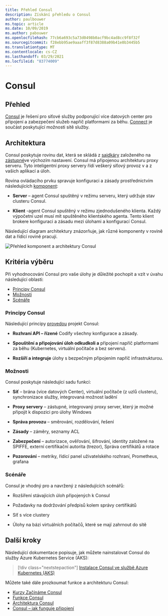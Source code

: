 ```yaml
---
title: Přehled Consul
description: Získání přehledu o Consul
author: paulbouwer
ms.topic: article
ms.date: 10/09/2019
ms.author: pabouwer
ms.openlocfilehash: 77cb6a693c5a73d0498b0acf9bc4ad8cc9f8f32f
ms.sourcegitcommit: f28ebb95ae9aaaff3f87d8388a09b41e0b3445b5
ms.translationtype: MT
ms.contentlocale: cs-CZ
ms.lasthandoff: 03/29/2021
ms.locfileid: "83774009"
---
```

# <a name="consul"></a>Consul

## <a name="overview"></a>Přehled

[Consul][consul] je řešení pro síťové služby podporující více datových center pro připojení a zabezpečení služeb napříč platformami za běhu. [Connect][consul-features] je součást poskytující možnosti sítě služby.

## <a name="architecture"></a>Architektura

Consul poskytuje rovinu dat, která se skládá z [sajdkáry][consul-sidecar] založeného na [zástupné][envoy-proxy]ve výchozím nastavení. Consul má připojenou architekturu proxy serveru. Tyto inteligentní proxy servery řídí veškerý síťový provoz v a z vašich aplikací a úloh.

Rovina ovládacího prvku spravuje konfiguraci a zásady prostřednictvím následujících [komponent][consul-architecture]:

- **Server** – agent Consul spuštěný v režimu serveru, který udržuje stav clusteru Consul.

- **Klient** -agent Consul spuštěný v režimu zjednodušeného klienta. Každý výpočetní uzel musí mít spuštěného klientského agenta. Tento klient brokere konfiguraci a zásadu mezi úlohami a konfigurací Consul. 

Následující diagram architektury znázorňuje, jak různé komponenty v rovině dat a řídící rovině pracují.

![Přehled komponent a architektury Consul](media/servicemesh/consul/about-architecture.png)


## <a name="selection-criteria"></a>Kritéria výběru

Při vyhodnocování Consul pro vaše úlohy je důležité pochopit a vzít v úvahu následující oblasti:

- [Principy Consul](#consul-principles)
- [Možnosti](#capabilities)
- [Scénáře](#scenarios)


### <a name="consul-principles"></a>Principy Consul

Následující principy [provedou][consul-principles] projekt Consul:

- **Rozhraní API – řízené** Codify všechny konfigurace a zásady.

- **Spouštění a připojování úloh odkudkoli a** připojení napříč platformami za běhu (Kubernetes, virtuální počítače a bez serveru).

- **Rozšíří a integruje** úlohy s bezpečným připojením napříč infrastrukturou.


### <a name="capabilities"></a>Možnosti

Consul poskytuje následující sadu funkcí:

- **Síť** – brána (více datových Center), virtuální počítače (z uzlů clusteru), synchronizace služby, integrovaná možnost ladění

- **Proxy servery** – zástupné, integrovaný proxy server, který je možné připojit k dispozici pro úlohy Windows

- **Správa provozu** – směrování, rozdělování, řešení

- **Zásady** – záměry, seznamy ACL

- **Zabezpečení** – autorizace, ověřování, šifrování, identity založené na SPIFFE, externí certifikační autorita (trezor), Správa certifikátů a rotace

- **Pozorování** – metriky, řídicí panel uživatelského rozhraní, Prometheus, grafana


### <a name="scenarios"></a>Scénáře

Consul je vhodný pro a navržený z následujících scénářů:

- Rozšíření stávajících úloh připojených k Consul

- Požadavky na dodržování předpisů kolem správy certifikátů

- Síť s více clustery

- Úlohy na bázi virtuálních počítačů, které se mají zahrnout do sítě



## <a name="next-steps"></a>Další kroky

Následující dokumentace popisuje, jak můžete nainstalovat Consul do služby Azure Kubernetes Service (AKS):

> [!div class="nextstepaction"]
> [Instalace Consul ve službě Azure Kubernetes (AKS)][consul-install]

Můžete také dále prozkoumat funkce a architekturu Consul:

- [Kurzy Začínáme Consul][consul-getting-started]
- [Funkce Consul][consul-features]
- [Architektura Consul][consul-architecture]
- [Consul – jak funguje připojení][consul-how-connect-works]

<!-- LINKS - external -->
[consul]: https://www.consul.io/mesh.html
[consul-features]: https://www.consul.io/docs/connect/index.html
[consul-architecture]: https://www.consul.io/docs/internals/architecture.html
[consul-sidecar]: https://www.consul.io/docs/connect/proxies.html
[consul-how-connect-works]: https://www.consul.io/docs/connect/connect-internals.html
[consul-principles]: https://www.consul.io/
[consul-getting-started]:https://learn.hashicorp.com/consul?track=gs-consul-service-mesh#gs-consul-service-mesh

[envoy-proxy]: https://www.envoyproxy.io/
[grafana]: https://grafana.com/
[prometheus]: https://prometheus.io/

<!-- LINKS - internal -->
[consul-install]: ./servicemesh-consul-install.md

